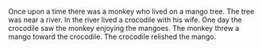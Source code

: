 Once upon a time there was a monkey who lived on a mango tree. The tree was near a river. In the river lived a crocodile with his wife.
One day the crocodile saw the monkey enjoying the mangoes. The monkey threw a mango toward the crocodile. The crocodile relished the mango.
